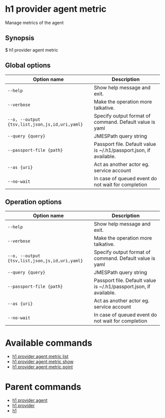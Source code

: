 
# h1 provider agent metric

Manage metrics of the agent

## Synopsis

$ h1 provider agent metric <options>

## Global options

| Option name                                        | Description                                                        |
| -------------------------------------------------- | ------------------------------------------------------------------ |
| ```--help```                                       | Show help message and exit.                                        |
| ```--verbose```                                    | Make the operation more talkative.                                 |
| ```--o, --output {tsv,list,json,js,id,uri,yaml}``` | Specify output format of command. Default value is yaml            |
| ```--query {query}```                              | JMESPath query string                                              |
| ```--passport-file {path}```                       | Passport file. Default value is ~/.h1/passport.json, if available. |
| ```--as {uri}```                                   | Act as another actor eg. service account                           |
| ```--no-wait```                                    | In case of queued event do not wait for completion                 |

## Operation options

| Option name                                        | Description                                                        |
| -------------------------------------------------- | ------------------------------------------------------------------ |
| ```--help```                                       | Show help message and exit.                                        |
| ```--verbose```                                    | Make the operation more talkative.                                 |
| ```--o, --output {tsv,list,json,js,id,uri,yaml}``` | Specify output format of command. Default value is yaml            |
| ```--query {query}```                              | JMESPath query string                                              |
| ```--passport-file {path}```                       | Passport file. Default value is ~/.h1/passport.json, if available. |
| ```--as {uri}```                                   | Act as another actor eg. service account                           |
| ```--no-wait```                                    | In case of queued event do not wait for completion                 |

# Available commands

* [h1 provider agent metric list](./list/README.md)
* [h1 provider agent metric show](./show/README.md)
* [h1 provider agent metric point](./point/README.md)

# Parent commands

* [h1 provider agent](./../README.md)
* [h1 provider](./../../README.md)
* [h1](./../../../README.md)
